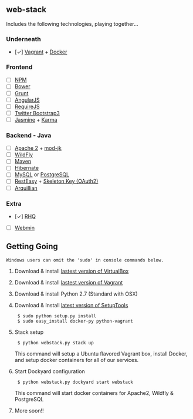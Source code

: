 ## web-stack

Includes the following technologies, playing together...

### Underneath
  - [✓] [Vagrant](http://www.vagrantup.com/) + [Docker](https://github.com/dotcloud/docker)

### Frontend
  - [ ] [NPM](https://npmjs.org/)
  - [ ] [Bower](http://bower.io/)
  - [ ] [Grunt](http://gruntjs.com/)
  - [ ] [AngularJS](http://angularjs.org/)
  - [ ] [RequireJS](http://requirejs.org/)
  - [ ] [Twitter Bootstrap3](http://getbootstrap.com/)
  - [ ] [Jasmine](http://pivotal.github.io/jasmine/) + [Karma](http://karma-runner.github.io)

### Backend - Java
  - [ ] [Apache 2](http://www.apache.org/) + [mod-jk](http://tomcat.apache.org/connectors-doc/)
  - [ ] [WildFly](https://www.wildfly.org)
  - [ ] [Maven](http://maven.apache.org/)
  - [ ] [Hibernate](http://www.hibernate.org/)
  - [ ] [MySQL](http://www.mysql.com/) or [PostgreSQL](http://www.postgresql.org/)
  - [ ] [RestEasy](http://www.jboss.org/resteasy) + [Skeleton Key (OAuth2)](http://docs.jboss.org/resteasy/docs/3.0-beta-2/userguide/html/oauth2.html)
  - [ ] [Arquillian](http://arquillian.org/)

### Extra
  - [✓] [RHQ](http://www.jboss.org/rhq)
  - [ ] [Webmin](http://www.webmin.com/)


Getting Going
----------------

    Windows users can omit the 'sudo' in console commands below.

1. Download & install [lastest version of VirtualBox](https://www.virtualbox.org/)
2. Download & install [lastest version of Vagrant](http://downloads.vagrantup.com/)
3. Download & install Python 2.7 (Standard with OSX)
4. Download & Install [latest version of SetupTools](https://pypi.python.org/pypi/setuptools)
        
        $ sudo python setup.py install    
        $ sudo easy_install docker-py python-vagrant

5. Stack setup

        $ python webstack.py stack up

    This command will setup a Ubuntu flavored Vagrant box, install Docker, and setup docker containers for all of our services.

6. Start Dockyard configuration

        $ python webstack.py dockyard start webstack

    This command will start docker containers for Apache2, Wildfly & PostgreSQL

7. More soon!!